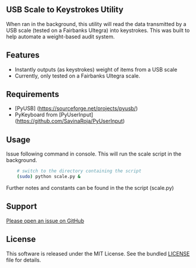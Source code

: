 ## USB Scale to Keystrokes Utility
When ran in the background, this utility will read the data transmitted by a USB scale (tested on a Fairbanks Ultegra) into keystrokes.  This was 
built to help automate a weight-based audit system.

Features
------------
* Instantly outputs (as keystrokes) weight of items from a USB scale
* Currently, only tested on a Fairbanks Ultegra scale.


Requirements
------------
* [PyUSB] (https://sourceforge.net/projects/pyusb/)
* PyKeyboard from [PyUserInput] (https://github.com/SavinaRoja/PyUserInput)


Usage
------------

Issue following command in console.  This will run the scale script in the background.

```bash
    # switch to the directory containing the script
    (sudo) python scale.py &
```

Further notes and constants can be found in the the script (scale.py)

Support
-------

[Please open an issue on GitHub](https://github.com/andrewevansmith/usb-scale-to-keystrokes-fairbanks/issues)


License
-------

This software is released under the MIT License. See the bundled
[LICENSE](https://github.com/andrewevansmith/php-craigslist-api-utility/blob/master/LICENSE)
file for details.
